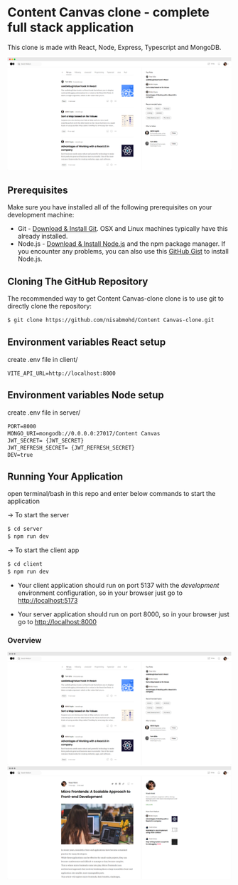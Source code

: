 # Content Canvas clone - complete full stack application

This clone is made with React, Node, Express, Typescript and MongoDB.

<img src="./screenshots/screely-home.png">

## Prerequisites

Make sure you have installed all of the following prerequisites on your development machine:

- Git - [Download & Install Git](https://git-scm.com/downloads). OSX and Linux machines typically have this already installed.
- Node.js - [Download & Install Node.js](https://nodejs.org/en/download/) and the npm package manager. If you encounter any problems, you can also use this [GitHub Gist](https://gist.github.com/isaacs/579814) to install Node.js.

## Cloning The GitHub Repository

The recommended way to get Content Canvas-clone clone is to use git to directly clone the repository:

```bash
$ git clone https://github.com/nisabmohd/Content Canvas-clone.git
```

## Environment variables React setup

create .env file in client/

```
VITE_API_URL=http://localhost:8000
```

## Environment variables Node setup

create .env file in server/

```
PORT=8000
MONGO_URI=mongodb://0.0.0.0:27017/Content Canvas
JWT_SECRET= {JWT_SECRET}
JWT_REFRESH_SECRET= {JWT_REFRESH_SECRET}
DEV=true
```

## Running Your Application

open terminal/bash in this repo and enter below commands to start the application

&#8594; To start the server

```bash
$ cd server
$ npm run dev
```

&#8594; To start the client app

```bash
$ cd client
$ npm run dev
```

- Your client application should run on port 5137 with the _development_ environment configuration, so in your browser just go to [http://localhost:5173](http://localhost:5173)

- Your server application should run on port 8000, so in your browser just go to [http://localhost:8000](http://localhost:8000)

### Overview

<img src="./screenshots/screely-home-dark.png">
<img src="./screenshots/screely-post-dark.png">
